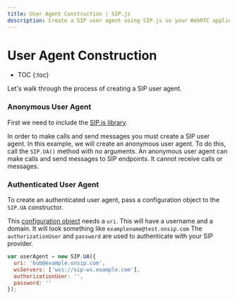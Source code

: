 ```yaml
---
title: User Agent Construction | SIP.js
description: Create a SIP user agent using SIP.js so your WebRTC application can send and receive calls and messages.
---
```


# User Agent Construction

* TOC
{:toc}

Let's walk through the process of creating a SIP user agent.


### Anonymous User Agent

First we need to include the [SIP.js library](/download/).

In order to make calls and send messages you must create a SIP user agent.  In this example, we will create an anonymous user agent.  To do this, call the `SIP.UA()` method with no arguments.  An anonymous user agent can make calls and send messages to SIP endpoints.  It cannot receive calls or messages.



### Authenticated User Agent

To create an authenticated user agent, pass a configuration object to the `SIP.UA` constructor.

This [configuration object](/api/0.6.0/ua_configuration_parameters/) needs a `uri`.  This will have a username and a domain.  It will look something like `examplename@test.onsip.com` The `authorizationUser` and `password` are used to authenticate with your SIP provider.

~~~javascript
var userAgent = new SIP.UA({
  uri: 'bob@example.onsip.com',
  wsServers: ['wss://sip-ws.example.com'],
  authorizationUser: '',
  password: ''
});
~~~
